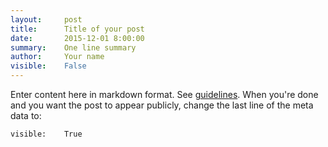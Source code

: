 ```yaml
---
layout:     post
title:      Title of your post
date:       2015-12-01 8:00:00
summary:    One line summary
author:     Your name
visible:    False
---
```


Enter content here in markdown format. See [guidelines](/guide/). When you're
done and you want the post to appear publicly, change the last line of the meta
data to:

~~~
visible:    True
~~~
